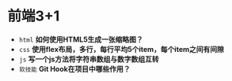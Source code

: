 # 前端3+1
- `html` **如何使用HTML5生成一张缩略图？**
- `css` **使用flex布局，多行，每行平均5个item，每个item之间有间隙**
- `js` **写一个js方法将字符串数组与数字数组互转**
- `软技能` **Git Hook在项目中哪些作用？**

